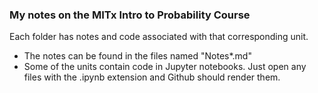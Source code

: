 ### My notes on the MITx Intro to Probability Course

Each folder has notes and code associated with that corresponding unit.
- The notes can be found in the files named "Notes*.md"
- Some of the units contain code in Jupyter notebooks. Just open any files with the .ipynb extension and Github should render them.
